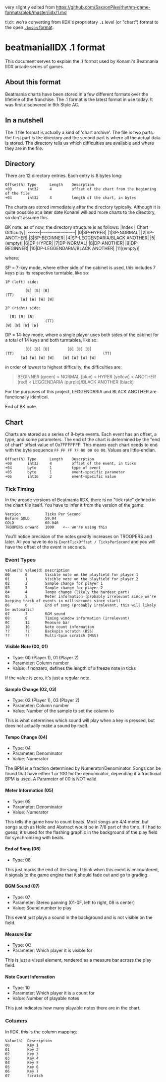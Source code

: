very slightly edited from https://github.com/SaxxonPike/rhythm-game-formats/blob/master/iidx/1.md

tl;dr: we're converting from IIDX's proprietary `.1` level (or "chart") format to the open [`.bmson` format](https://bmson-spec.readthedocs.io/en/master/doc/index.html).

# beatmaniaIIDX .1 format

This document serves to explain the .1 format used by Konami's Beatmania
IIDX arcade series of games.

## About this format

Beatmania charts have been stored in a few different formats over the lifetime
of the franchise. The .1 format is the latest format in use today. It was first
discovered in 9th Style AC.

## In a nutshell

The .1 file format is actually a kind of 'chart archive'. The file is two parts:
the first part is the directory and the second part is where all the actual data is
stored. The directory tells us which difficulties are available and where they
are in the file.

## Directory

There are 12 directory entries. Each entry is 8 bytes long:

```
Offset(h) Type      Length    Descrption
+00       int32     4         offset of the chart from the beginning of the file
+04       int32     4         length of the chart, in bytes
```

The charts are stored immediately after the directory typically. Although
it is quite possible at a later date Konami will add more charts to the directory,
so don't assume this.

BK note: as of now, the directory structure is as follows:
|Index | Chart Difficulty|
|------|-----------------|
|0|SP-HYPER|
|1|SP-NORMAL|
|2|SP-ANOTHER|
|3|SP-BEGINNER|
|4|SP-LEGGENDARIA/BLACK ANOTHER|
|5|(empty)|
|6|DP-HYPER|
|7|DP-NORMAL|
|8|DP-ANOTHER|
|9|DP-BEGINNER|
|10|DP-LEGGENDARIA/BLACK ANOTHER|
|11|(empty)|

where:

SP = 7-key mode, where either side of the cabinet is used, this includes 7 keys plus its respective turntable, like so:

```
1P (left) side:

         [B] [B] [B]
(TT)
       [W] [W] [W] [W]
```

```
2P (right) side:

  [B] [B] [B]
                  (TT)
[W] [W] [W] [W]
```

DP = 14-key mode, where a single player uses both sides of the cabinet for a total of 14 keys and both turntables, like so:

```
         [B] [B] [B]        [B] [B] [B]
(TT)                                        (TT)
       [W] [W] [W] [W]    [W] [W] [W] [W]
```

in order of lowest to highest difficulty, the difficulties are:

> BEGINNER (green) < NORMAL (blue) < HYPER (yellow) < ANOTHER (red) < LEGGENDARIA (purple)/BLACK ANOTHER (black)

For the purposes of this project, LEGGENDARIA and BLACK ANOTHER are functionally identical.

End of BK note.

## Chart

Charts are stored as a series of 8-byte events. Each event has an offset, a type,
and some parameters. The end of the chart is determined by the "end of chart"
offset value of 0x7FFFFFFF. This means each chart needs to end with the byte sequence
`FF FF FF 7F 00 00 00 00`. Values are little-endian.

```
Offset(h) Type      Length    Descrption
+00       int32     4         offset of the event, in ticks
+04       byte      1         type of event
+05       byte      1         event-specific parameter
+06       int16     2         event-specific value
```

### Tick Timing

In the arcade versions of Beatmania IIDX, there is no "tick rate" defined in
the chart file itself. You have to infer it from the version of the game:

```
Version           Ticks Per Second
Before GOLD       59.94
GOLD              60.046
TROOPERS onward   1000    <-- we're using this
```

You'll notice precision of the notes greatly increases on TROOPERS and later.
All you have to do is `EventTickOffset / TicksPerSecond` and you will have
the offset of the event in seconds.

### Event Types

```
Value(h) Value(d) Description
00       0        Visible note on the playfield for player 1
01       1        Visible note on the playfield for player 2
02       2        Sample change for player 1
03       3        Sample change for player 2
04       4        Tempo change (likely the hardest part)
05       5        Meter information (probably irrelevant since we're keeping track of events in milliseconds since start)
06       6        End of song (probably irrelevant, this will likely be automatic)
07       7        BGM sound
08       8        Timing window information (irrelevant)
0C       12       Measure bar
10       16       Note count information
??       ??       Backspin scratch (BSS)
??       ??       Multi-Spin scratch (MSS)
```

#### Visible Note (00, 01)

- Type: 00 (Player 1), 01 (Player 2)
- Parameter: Column number
- Value: If nonzero, defines the length of a freeze note in ticks

If the value is zero, it's just a regular note.

#### Sample Change (02, 03)

- Type: 02 (Player 1), 03 (Player 2)
- Parameter: Column number
- Value: Number of the sample to set the column to

This is what determines which sound will play when a key is pressed,
but does not actually make a sound by itself.

#### Tempo Change (04)

- Type: 04
- Parameter: Denominator
- Value: Numerator

The BPM is a fraction determined by Numerator/Denominator. Songs can
be found that have either 1 or 100 for the denominator, depending
if a fractional BPM is used. A Parameter of 00 is NOT valid.

#### Meter Information (05)

- Type: 05
- Parameter: Denominator
- Value: Numerator

This tells the game how to count beats. Most songs are 4/4 meter, but
songs such as Holic and Abstract would be in 7/8 part of the time.
If I had to guess, it's used for the flashing graphic in the background
of the play field for synchronizing with beats.

#### End of Song (06)

- Type: 06

This just marks the end of the song. I think when this event is
encountered, it signals to the game engine that it should fade
out and go to grading.

#### BGM Sound (07)

- Type: 07
- Parameter: Stereo panning (01-0F, left to right, 08 is center)
- Value: Sound number to play

This event just plays a sound in the background and is not visible
on the field.

#### Measure Bar

- Type: 0C
- Parameter: Which player it is visible for

This is just a visual element, rendered as a measure bar across the
play field.

#### Note Count Information

- Type: 10
- Parameter: Which player it is a count for
- Value: Number of playable notes

This just indicates how many playable notes there are in the chart.

### Columns

In IIDX, this is the column mapping:

```
Value(h)  Description
00        Key 1
01        Key 2
02        Key 3
03        Key 4
04        Key 5
05        Key 6
06        Key 7
07        Scratch
```
